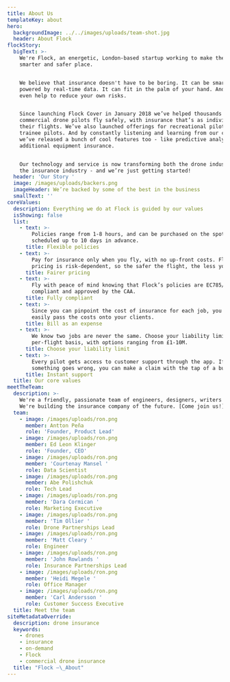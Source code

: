 ```yaml
---
title: About Us
templateKey: about
hero:
  backgroundImage: ../../images/uploads/team-shot.jpg
  header: About Flock
flockStory:
  bigText: >-
    We're Flock, an energetic, London-based startup working to make the world a
    smarter and safer place.


    We believe that insurance doesn't have to be boring. It can be smart, and
    powered by real-time data. It can fit in the palm of your hand. And it can
    even help to reduce your own risks.


    Since launching Flock Cover in January 2018 we’ve helped thousands of
    commercial drone pilots fly safely, with insurance that’s as individual as
    their flights. We’ve also launched offerings for recreational pilots and
    trainee pilots. And by constantly listening and learning from our customers,
    we’ve released a bunch of cool features too - like predictive analytics, and
    additional equipment insurance.


    Our technology and service is now transforming both the drone industry and
    the insurance industry - and we’re just getting started!
  header: 'Our Story '
  image: /images/uploads/backers.png
  imageHeader: We’re backed by some of the best in the business
  smallText: ''
coreValues:
  description: Everything we do at Flock is guided by our values
  isShowing: false
  list:
    - text: >-
        Policies range from 1-8 hours, and can be purchased on the spot, or
        scheduled up to 10 days in advance.
      title: Flexible policies
    - text: >-
        Pay for insurance only when you fly, with no up-front costs. Flock’s
        pricing is risk-dependent, so the safer the flight, the less you pay.
      title: Fairer pricing
    - text: >-
        Fly with peace of mind knowing that Flock’s policies are EC785/2004
        compliant and approved by the CAA.
      title: Fully compliant
    - text: >-
        Since you can pinpoint the cost of insurance for each job, you can
        easily pass the costs onto your clients.
      title: Bill as an expense
    - text: >-
        We know two jobs are never the same. Choose your liability limit on a
        per-flight basis, with options ranging from £1-10M.
      title: Choose your liability limit
    - text: >-
        Every pilot gets access to customer support through the app. If
        something goes wrong, you can make a claim with the tap of a button
      title: Instant support
  title: Our core values
meetTheTeam:
  description: >-
    We're a friendly, passionate team of engineers, designers, writers and more.
    We're building the insurance company of the future. [Come join us!](https://flockcover.workable.com/)
  team:
    - image: /images/uploads/ron.png
      member: Antton Peña
      role: 'Founder, Product Lead'
    - image: /images/uploads/ron.png
      member: Ed Leon Klinger
      role: 'Founder, CEO'
    - image: /images/uploads/ron.png
      member: 'Courtenay Mansel '
      role: Data Scientist
    - image: /images/uploads/ron.png
      member: Abe Polishchuk
      role: Tech Lead
    - image: /images/uploads/ron.png
      member: 'Dara Cormican '
      role: Marketing Executive
    - image: /images/uploads/ron.png
      member: 'Tim Ollier '
      role: Drone Partnerships Lead
    - image: /images/uploads/ron.png
      member: 'Matt Cleary '
      role: Engineer
    - image: /images/uploads/ron.png
      member: 'John Rowlands '
      role: Insurance Partnerships Lead
    - image: /images/uploads/ron.png
      member: 'Heidi Megele '
      role: Office Manager
    - image: /images/uploads/ron.png
      member: 'Carl Andersson '
      role: Customer Success Executive
  title: Meet the team
siteMetadataOverride:
  description: drone insurance
  keywords:
    - drones
    - insurance
    - on-demand
    - Flock
    - commercial drone insurance
  title: "Flock –\_About"
---
```

